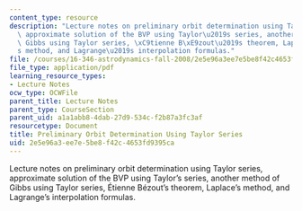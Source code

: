 ```yaml
---
content_type: resource
description: "Lecture notes on preliminary orbit determination using Taylor series,\
  \ approximate solution of the BVP using Taylor\u2019s series, another method of\
  \ Gibbs using Taylor series, \xC9tienne B\xE9zout\u2019s theorem, Laplace\u2019\
  s method, and Lagrange\u2019s interpolation formulas."
file: /courses/16-346-astrodynamics-fall-2008/2e5e96a3ee7e5be8f42c4653fd9395ca_lec_18.pdf
file_type: application/pdf
learning_resource_types:
- Lecture Notes
ocw_type: OCWFile
parent_title: Lecture Notes
parent_type: CourseSection
parent_uid: a1a1abb8-4dab-27d9-534c-f2b87a3fc3af
resourcetype: Document
title: Preliminary Orbit Determination Using Taylor Series
uid: 2e5e96a3-ee7e-5be8-f42c-4653fd9395ca
---
```

Lecture notes on preliminary orbit determination using Taylor series, approximate solution of the BVP using Taylor’s series, another method of Gibbs using Taylor series, Étienne Bézout’s theorem, Laplace’s method, and Lagrange’s interpolation formulas.

